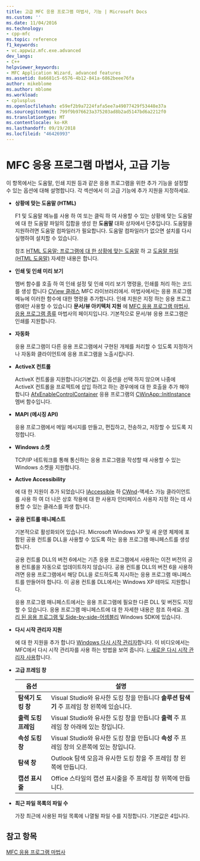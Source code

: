 ```yaml
---
title: 고급 MFC 응용 프로그램 마법사, 기능 | Microsoft Docs
ms.custom: ''
ms.date: 11/04/2016
ms.technology:
- cpp-mfc
ms.topic: reference
f1_keywords:
- vc.appwiz.mfc.exe.advanced
dev_langs:
- C++
helpviewer_keywords:
- MFC Application Wizard, advanced features
ms.assetid: 8a6681c5-6576-4b12-841a-6862beee76fa
author: mikeblome
ms.author: mblome
ms.workload:
- cplusplus
ms.openlocfilehash: e59ef2b9a7224fafa5ee7a49077429f53448e37a
ms.sourcegitcommit: 799f9b976623a375203ad8b2ad5147bd6a2212f0
ms.translationtype: MT
ms.contentlocale: ko-KR
ms.lasthandoff: 09/19/2018
ms.locfileid: "46426993"
---
```

# <a name="advanced-features-mfc-application-wizard"></a>MFC 응용 프로그램 마법사, 고급 기능

이 항목에서는 도움말, 인쇄 지원 등과 같은 응용 프로그램을 위한 추가 기능을 설정할 수 있는 옵션에 대해 설명합니다. 각 섹션에서 이 고급 기능에 추가 지원을 지정하세요.

- **상황에 맞는 도움말 (HTML)**

   F1 및 도움말 메뉴를 사용 하 여 또는 클릭 하 여 사용할 수 있는 상황에 맞는 도움말에 대 한 도움말 파일의 집합을 생성 한 **도움말** 대화 상자에서 단추입니다. 도움말을 지원하려면 도움말 컴파일러가 필요합니다. 도움말 컴파일러가 없으면 설치를 다시 실행하여 설치할 수 있습니다.

   참조 [HTML 도움말: 프로그램에 대 한 상황에 맞는 도움말](../../mfc/html-help-context-sensitive-help-for-your-programs.md) 하 고 [도움말 파일 (HTML 도움말)](../../ide/help-files-html-help.md) 자세한 내용은 합니다.

- **인쇄 및 인쇄 미리 보기**

   멤버 함수를 호출 하 여 인쇄 설정 및 인쇄 미리 보기 명령을, 인쇄를 처리 하는 코드를 생성 합니다 [CView 클래스](../../mfc/reference/cview-class.md) MFC 라이브러리에서. 마법사에서는 응용 프로그램 메뉴에 이러한 함수에 대한 명령을 추가합니다. 인쇄 지원은 지정 하는 응용 프로그램에만 사용할 수 있습니다 **문서/뷰 아키텍처 지원** 에 [MFC 응용 프로그램 마법사, 응용 프로그램 종류](../../mfc/reference/application-type-mfc-application-wizard.md) 마법사의 페이지입니다. 기본적으로 문서/뷰 응용 프로그램은 인쇄를 지원합니다.

- **자동화**

   응용 프로그램이 다른 응용 프로그램에서 구현된 개체를 처리할 수 있도록 지정하거나 자동화 클라이언트에 응용 프로그램을 노출시킵니다.

- **ActiveX 컨트롤**

   ActiveX 컨트롤을 지원합니다(기본값). 이 옵션을 선택 하지 않으며 나중에 ActiveX 컨트롤을 프로젝트에 삽입 하려고 하는 경우에에 대 한 호출을 추가 해야 합니다 [AfxEnableControlContainer](ole-initialization.md#afxenablecontrolcontainer) 응용 프로그램의 [CWinApp::InitInstance](../../mfc/reference/cwinapp-class.md#initinstance) 멤버 함수입니다.

- **MAPI (메시징 API)**

   응용 프로그램에서 메일 메시지를 만들고, 편집하고, 전송하고, 저장할 수 있도록 지정합니다.

- **Windows 소켓**

   TCP/IP 네트워크를 통해 통신하는 응용 프로그램을 작성할 때 사용할 수 있는 Windows 소켓을 지원합니다.

- **Active Accessibility**

   에 대 한 지원이 추가 되었습니다 [IAccessible](/windows/desktop/api/oleacc/nn-oleacc-iaccessible) 하 [CWnd](../../mfc/reference/cwnd-class.md)-액세스 가능 클라이언트를 사용 하 여 더 나은 상호 작용에 대 한 사용자 인터페이스 사용자 지정 하는 데 사용할 수 있는 클래스를 파생 합니다.

- **공용 컨트롤 매니페스트**

   기본적으로 활성화되어 있습니다. Microsoft Windows XP 및 새 운영 체제에 포함된 공용 컨트롤 DLL을 사용할 수 있도록 하는 응용 프로그램 매니페스트를 생성합니다.

   공용 컨트롤 DLL의 버전 6에서는 기존 응용 프로그램에서 사용하는 이전 버전의 공용 컨트롤을 자동으로 업데이트하지 않습니다. 공용 컨트롤 DLL의 버전 6을 사용하려면 응용 프로그램에서 해당 DLL을 로드하도록 지시하는 응용 프로그램 매니페스트를 만들어야 합니다. 이 공용 컨트롤 DLL에서는 Windows XP 테마도 지원합니다.

   응용 프로그램 매니페스트에서는 응용 프로그램에 필요한 다른 DLL 및 버전도 지정할 수 있습니다. 응용 프로그램 매니페스트에 대 한 자세한 내용은 참조 하세요. [격리 된 응용 프로그램 및 Side-by-side-어셈블리](/windows/desktop/SbsCs/isolated-applications-and-side-by-side-assemblies-portal) Windows SDK에 있습니다.

- **다시 시작 관리자 지원**

   에 대 한 지원을 추가 합니다 [Windows 다시 시작 관리자](/windows/desktop/RstMgr/using-restart-manager)합니다. 이 비디오에서는 MFC에서 다시 시작 관리자를 사용 하는 방법을 보여 줍니다. [i: 새로운 다시 시작 관리자 사용](https://msdn.microsoft.com/vstudio/ee886407)합니다.

- **고급 프레임 창**

   |옵션|설명|
   |------------|-----------------|
   |**탐색기 도킹 창**|Visual Studio와 유사한 도킹 창을 만듭니다 **솔루션 탐색기** 주 프레임 창 왼쪽에 있습니다.|
   |**출력 도킹 프레임**|Visual Studio와 유사한 도킹 창을 만듭니다 **출력** 주 프레임 창 아래에 있는 창입니다.|
   |**속성 도킹 창**|Visual Studio와 유사한 도킹 창을 만듭니다 **속성** 주 프레임 창의 오른쪽에 있는 창입니다.|
   |**탐색 창**|Outlook 탐색 모음과 유사한 도킹 창을 주 프레임 창 왼쪽에 만듭니다.|
   |**캡션 표시줄**|Office 스타일의 캡션 표시줄을 주 프레임 창 위쪽에 만듭니다.|

- **최근 파일 목록의 파일 수**

   가장 최근에 사용된 파일 목록에 나열될 파일 수를 지정합니다. 기본값은 4입니다.

## <a name="see-also"></a>참고 항목

[MFC 응용 프로그램 마법사](../../mfc/reference/mfc-application-wizard.md)

